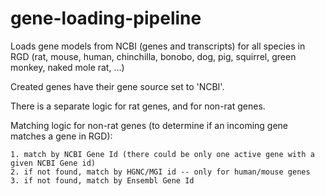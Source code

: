 # gene-loading-pipeline

Loads gene models from NCBI (genes and transcripts) for all species in RGD
 (rat, mouse, human, chinchilla, bonobo, dog, pig, squirrel, green monkey, naked mole rat, ...)

Created genes have their gene source set to 'NCBI'.

There is a separate logic for rat genes, and for non-rat genes.

Matching logic for non-rat genes (to determine if an incoming gene matches a gene in RGD):

    1. match by NCBI Gene Id (there could be only one active gene with a given NCBI Gene id)
    2. if not found, match by HGNC/MGI id -- only for human/mouse genes
    3. if not found, match by Ensembl Gene Id
    